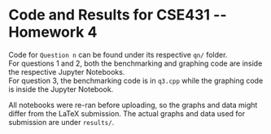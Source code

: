 # Code and Results for CSE431 -- Homework 4

Code for `Question n` can be found under its respective `qn/` folder.  
For questions 1 and 2, both the benchmarking and graphing code are inside the respective Jupyter Notebooks.  
For question 3, the benchmarking code is in `q3.cpp` while the graphing code is inside the Jupyter Notebook.  

All notebooks were re-ran before uploading, so the graphs and data might differ from the LaTeX submission. The actual graphs and data used for submission are under `results/`.